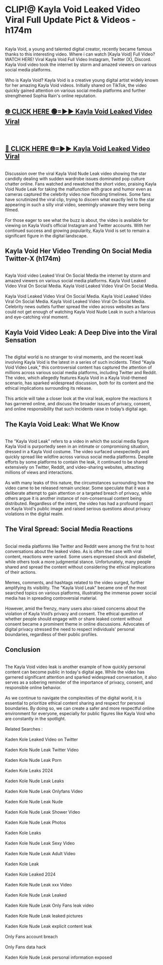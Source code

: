 # CLIP!@ Kayla Void Leaked Video Viral Full Update Pict & Videos - h174m
<br>
Kayla Void, a young and talented digital creator, recently became famous thanks to this interesting video. Where i can watch [Kayla Void] Full Video? WATCH HERE! Viral Kayla Void Full Video Instagram, Twitter (X), Discord. Kayla Void video took the internet by storm and amazed viewers on various social media platforms.
<br><br>
Who is Kayla Void? Kayla Void is a creative young digital artist widely known for her amazing Kayla Void videos. Initially shared on TikTok, the video quickly gained attention on various social media platforms and further strengthened Sophia Rain's online reputation.
<br>
<h2><a href="https://bestclip.site?title=Kayla_Void">🌐 CLICK HERE 🟢=►► Kayla Void Leaked Video Viral</a></h2>
<br>
<h2><a href="https://bestclip.site?title=Kayla_Void">🔴 CLICK HERE 🌐=►► Kayla Void Leaked Video Viral</a></h2>
<br>
Discussion over the viral Kayla Void Nude Leak video showing the star candidly dealing with sudden wardrobe issues dominated pop culture chatter online. Fans watched and rewatched the short video, praising Kayla Void Nude Leak for taking the malfunction with grace and humor even as cameras captured the celebrity video now flooding timelines. Some fans have scrutinized the viral clip, trying to discern what exactly led to the star appearing in such a silly viral video, seemingly unaware they were being filmed.
<br><br>
For those eager to see what the buzz is about, the video is available for viewing on Kayla Void’s official Instagram and Twitter accounts. With her continued success and growing popularity, Kayla Void is set to remain a significant figure in the digital landscape.
<br>
<h2>Kayla Void Her Video Trending On Social Media Twitter-X (h174m)</h2>
<br>
Kayla Void video Leaked Viral On Social Media the internet by storm and amazed viewers on various social media platforms. Kayla Void Leaked Video Viral On Social Media. Kayla Void Leaked Video Viral On Social Media.
<br><br>
Kayla Void Leaked Video Viral On Social Media. Kayla Void Leaked Video Viral On Social Media. Kayla Void Leaked Video Viral On Social Media. Celebrity news outlets further spread the video across websites as fans could not get enough of watching Kayla Void Nude Leak in such a hilarious and eye-catching viral moment.
<br>
<h2>Kayla Void Video Leak: A Deep Dive into the Viral Sensation</h2>
<br>
The digital world is no stranger to viral moments, and the recent leak involving Kayla Void is the latest in a series of such incidents. Titled "Kayla Void Video Leak," this controversial content has captured the attention of millions across various social media platforms, including Twitter and Reddit. The video, which allegedly features Kayla Void in a Kayla Void-themed scenario, has sparked widespread discussion, both for its content and the ethical implications surrounding its release.
<br><br>
This article will take a closer look at the viral leak, explore the reactions it has garnered online, and discuss the broader issues of privacy, consent, and online responsibility that such incidents raise in today’s digital age.
<br>
<h2>The Kayla Void Leak: What We Know</h2>
<br>
The "Kayla Void Leak" refers to a video in which the social media figure Kayla Void is purportedly seen in an intimate or compromising situation, dressed in a Kayla Void costume. The video surfaced unexpectedly and quickly spread like wildfire across various social media platforms. Despite efforts by some platforms to contain the leak, it continued to be shared extensively on Twitter, Reddit, and video-sharing websites, attracting millions of views and interactions.
<br><br>
As with many leaks of this nature, the circumstances surrounding how the video came to be released remain unclear. Some speculate that it was a deliberate attempt to gain attention or a targeted breach of privacy, while others argue it is another instance of non-consensual content being distributed. Regardless of the intent, the video has had a profound impact on Kayla Void's public image and raised serious questions about privacy violations in the digital realm.
<br>
<h2>The Viral Spread: Social Media Reactions</h2>
<br>
Social media platforms like Twitter and Reddit were among the first to host conversations about the leaked video. As is often the case with viral content, reactions were varied. Some users expressed shock and disbelief, while others took a more judgmental stance. Unfortunately, many people shared and spread the content without considering the ethical implications of their actions.
<br><br>
Memes, comments, and hashtags related to the video surged, further amplifying its visibility. The "Kayla Void Leak" became one of the most searched topics on various platforms, illustrating the immense power social media has in spreading controversial material.
<br><br>
However, amid the frenzy, many users also raised concerns about the violation of Kayla Void’s privacy and consent. The ethical question of whether people should engage with or share leaked content without consent became a prominent theme in online discussions. Advocates of digital privacy stressed the need to respect individuals' personal boundaries, regardless of their public profiles.
<br>
<h2>Conclusion</h2>
<br>
The Kayla Void video leak is another example of how quickly personal content can become public in today's digital age. While the video has garnered significant attention and sparked widespread conversation, it also serves as a sobering reminder of the importance of privacy, consent, and responsible online behavior.
<br><br>
As we continue to navigate the complexities of the digital world, it is essential to prioritize ethical content sharing and respect for personal boundaries. By doing so, we can create a safer and more respectful online environment for everyone, especially for public figures like Kayla Void who are constantly in the spotlight.
<br><br>
Related Searches :
<br><br>
Kaden Kole Leaked Video on Twitter
<br><br>
Kaden Kole Nude Leak Twitter Video
<br><br>
Kaden Kole Nude Leak Porn
<br><br>
Kaden Kole Leaks 2024
<br><br>
Kaden Kole Nude Leak Leaks
<br><br>
Kaden Kole Nude Leak Onlyfans Video
<br><br>
Kaden Kole Nude Leak Nude
<br><br>
Kaden Kole Nude Leak Shower Video
<br><br>
Kaden Kole Nude Leak Photos
<br><br>
Kaden Kole Leaks
<br><br>
Kaden Kole Nude Leak Sexy Video
<br><br>
Kaden Kole Nude Leak Adult Video
<br><br>
Kaden Kole Leak
<br><br>
Kaden Kole Leaked 2024
<br><br>
Kaden Kole Nude Leak xxx Video
<br><br>
Kaden Kole Nude Leak Leaked
<br><br>
Kaden Kole Nude Leak Only Fans leak video
<br><br>
Kaden Kole Nude Leak leaked pictures
<br><br>
Kaden Kole Nude Leak explicit content leak
<br><br>
Only Fans account breach
<br><br>
Only Fans data hack
<br><br>
Kaden Kole Nude Leak personal information exposed